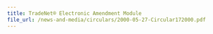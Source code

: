 ```yaml
---
title: TradeNet® Electronic Amendment Module
file_url: /news-and-media/circulars/2000-05-27-Circular172000.pdf
---
```

